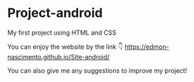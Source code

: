 # Project-android
 My first project using HTML and CSS

You can enjoy the website by the link 👇
https://edmon-nascimento.github.io/Site-android/

You can also give me any suggestions to improve my project!
